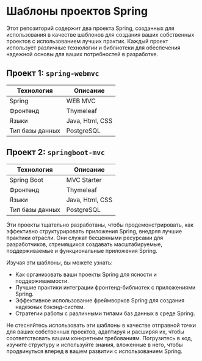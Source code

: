 # Шаблоны проектов Spring

Этот репозиторий содержит два проекта Spring, созданных для использования в качестве шаблонов для создания ваших собственных проектов с использованием лучших практик. Каждый проект использует различные технологии и библиотеки для обеспечения надежной основы для ваших потребностей в разработке.

## Проект 1: `spring-webmvc`

| Технология      | Описание        |
|-----------------|-----------------|
| Spring          | WEB MVC         |
| Фронтенд        | Thymeleaf       |
| Языки           | Java, Html, CSS |
| Тип базы данных | PostgreSQL      |

## Проект 2: `springboot-mvc`

| Технология      | Описание        |
|-----------------|-----------------|
| Spring Boot     | MVC Starter     |
| Фронтенд        | Thymeleaf       |
| Языки           | Java, Html, CSS |
| Тип базы данных | PostgreSQL      |

Эти проекты тщательно разработаны, чтобы продемонстрировать, как эффективно структурировать приложения Spring, внедряя лучшие практики отрасли. Они служат бесценными ресурсами для разработчиков, стремящихся создавать масштабируемые, поддерживаемые и функциональные приложения Spring.

Изучая эти шаблоны, вы можете узнать:

- Как организовать ваши проекты Spring для ясности и поддерживаемости.
- Лучшие практики интеграции фронтенд-библиотек с приложениями Spring.
- Эффективное использование фреймворков Spring для создания надежных бэкэнд-систем.
- Стратегии работы с различными типами баз данных в среде Spring.

Не стесняйтесь использовать эти шаблоны в качестве отправной точки для ваших собственных проектов, адаптируя и расширяя их, чтобы соответствовать вашим конкретным требованиям. Погрузитесь в код, изучите структуру и используйте знания, вложенные в него, чтобы продвинуться вперед в вашем развитии с использованием Spring.